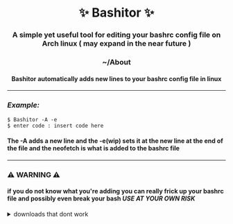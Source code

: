 <h1 align="center"> ✨ Bashitor ✨ </h1>

<h3 align="center">A simple yet useful tool for editing your bashrc config file on Arch linux ( may expand in the near future ) </h3>

<h3 align="center"> ~/About </h3>

<h4 align="center"> Bashitor automatically adds new lines to your bashrc config file in linux</h4>


-------------------------------------------------------------------------------------------------------

### *Example:*
```
$ Bashitor -A -e 
$ enter code : insert code here
```

#### The -A adds a new line and the -e(wip) sets it at the new line at the end of the file and the neofetch is what is added to the bashrc file 

---------------------------------

### ⚠️ WARNING ⚠️

#### if you do not know what you're adding you can really frick up your bashrc file and possibly even break your bash *USE AT YOUR OWN RISK* 
<details>
<h3> Yay/Arch </h3>


  <summary>downloads that dont work</summary>
  <pre>
$ yay -S bashitor
</pre>

<hr>

<h3> debian/ubuntu (any debian based system) </h3>
<pre>
$ apt-get bashitor
</pre>
</details>
